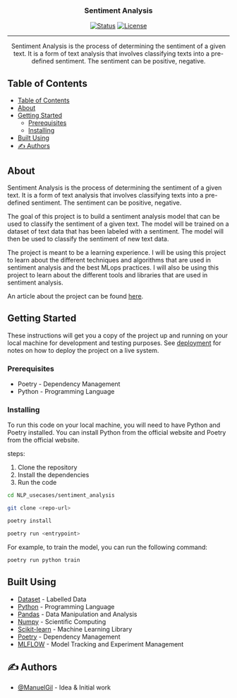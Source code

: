 <h3 align="center">Sentiment Analysis</h3>

<div align="center">

[![Status](https://img.shields.io/badge/status-active-success.svg)]()
[![License](https://img.shields.io/badge/license-MIT-blue.svg)](/LICENSE)

</div>

---

<p align="center"> 
    Sentiment Analysis is the process of determining the sentiment of a given text. It is a form of text analysis that involves classifying texts into a pre-defined sentiment. The sentiment can be positive, negative.
    <br> 
</p>

## Table of Contents

- [Table of Contents](#table-of-contents)
- [About ](#about-)
- [Getting Started ](#getting-started-)
  - [Prerequisites](#prerequisites)
  - [Installing](#installing)
- [Built Using ](#built-using-)
- [✍️ Authors ](#️-authors-)

## About <a name = "about"></a>

Sentiment Analysis is the process of determining the sentiment of a given text. It is a form of text analysis that involves classifying texts into a pre-defined sentiment. The sentiment can be positive, negative.

The goal of this project is to build a sentiment analysis model that can be used to classify the sentiment of a given text. The model will be trained on a dataset of text data that has been labeled with a sentiment. The model will then be used to classify the sentiment of new text data.

The project is meant to be a learning experience. I will be using this project to learn about the different techniques and algorithms that are used in sentiment analysis and the best MLops practices. I will also be using this project to learn about the different tools and libraries that are used in sentiment analysis.

An article about the project can be found [here](https://medium.com/python-in-plain-english/movie-review-text-classification-using-scikit-learn-d72cd375a7d7).

## Getting Started <a name = "getting_started"></a>

These instructions will get you a copy of the project up and running on your local machine for development and testing purposes. See [deployment](#deployment) for notes on how to deploy the project on a live system.

### Prerequisites

* Poetry - Dependency Management
* Python - Programming Language

### Installing

To run this code on your local machine, you will need to have Python and Poetry installed. You can install Python from the official website and Poetry from the official website.

steps: 

1. Clone the repository
2. Install the dependencies
3. Run the code

```bash
cd NLP_usecases/sentiment_analysis
```

```bash
git clone <repo-url>
```

```bash
poetry install
```

```bash
poetry run <entrypoint>

```

For example, to train the model, you can run the following command:

```bash
poetry run python train
```

## Built Using <a name = "built_using"></a>
- [Dataset](https://archive.ics.uci.edu/dataset/331/sentiment+labelled+sentences) - Labelled Data
- [Python](https://www.python.org/) - Programming Language
- [Pandas](https://pandas.pydata.org/) - Data Manipulation and Analysis
- [Numpy](https://numpy.org/) - Scientific Computing
- [Scikit-learn](https://scikit-learn.org/stable/) - Machine Learning Library
- [Poetry](https://python-poetry.org/) - Dependency Management
- [MLFLOW](https://mlflow.org/) - Model Tracking and Experiment Management
## ✍️ Authors <a name = "authors"></a>

- [@ManuelGil]() - Idea & Initial work
